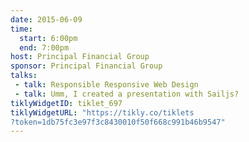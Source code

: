 ```yaml
---
date: 2015-06-09
time:
  start: 6:00pm
  end: 7:00pm
host: Principal Financial Group
sponsor: Principal Financial Group
talks:
 - talk: Responsible Responsive Web Design
 - talk: Umm, I created a presentation with Sailjs?
tiklyWidgetID: tiklet_697
tiklyWidgetURL: "https://tikly.co/tiklets
?token=1db75fc3e97f3c8430010f50f668c991b46b9547"
---
```

